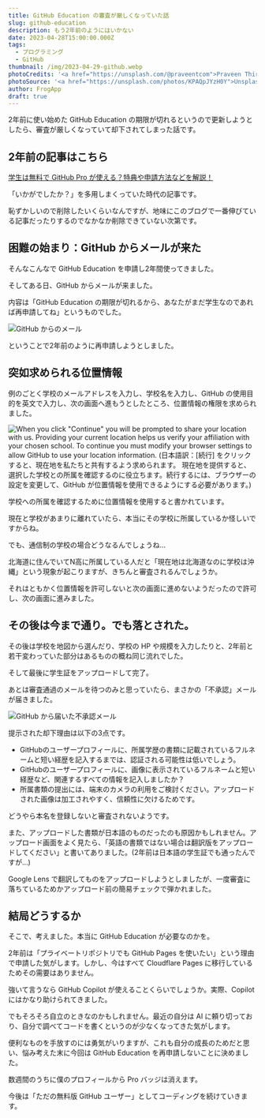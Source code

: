 ```yaml
---
title: GitHub Education の審査が厳しくなっていた話
slug: github-education
description: もう2年前のようにはいかない
date: 2023-04-28T15:00:00.000Z
tags:
  - プログラミング
  - GitHub
thumbnail: /img/2023-04-29-github.webp
photoCredits: '<a href="https://unsplash.com/@praveentcom">Praveen Thirumurugan</a>'
photoSource: '<a href="https://unsplash.com/photos/KPAQpJYzH0Y">Unsplash</a>'
author: FrogApp
draft: true
---
```


2年前に使い始めた GitHub Education の期限が切れるというので更新しようとしたら、審査が厳しくなっていて却下されてしまった話です。

## 2年前の記事はこちら

[学生は無料で GitHub Pro が使える？特典や申請方法などを解説！](https://frogapp.net/blog/2021-09/github-education/)

「いかがでしたか？」を多用しまくっていた時代の記事です。

恥ずかしいので削除したいくらいなんですが、地味にこのブログで一番伸びている記事だったりするのでなかなか削除できていない次第です。

## 困難の始まり：GitHub からメールが来た

そんなこんなで GitHub Education を申請し2年間使ってきました。

そしてある日、GitHub からメールが来ました。

内容は「GitHub Education の期限が切れるから、あなたがまだ学生なのであれば再申請してね」というものでした。

![GitHub からのメール](/img/2023-04-29-email.webp)

ということで2年前のように再申請しようとしました。

## 突如求められる位置情報

例のごとく学校のメールアドレスを入力し、学校名を入力し、GitHub の使用目的を英文で入力し、次の画面へ進もうとしたところ、位置情報の権限を求められました。

![When you click "Continue" you will be prompted to share your location with us. Providing your current location helps us verify your affiliation with your chosen school. To continue you must modify your browser settings to allow GitHub to use your location information. (日本語訳：\[続行\] をクリックすると、現在地を私たちと共有するよう求められます。  現在地を提供すると、選択した学校との所属を確認するのに役立ちます。続行するには、ブラウザーの設定を変更して、GitHub が位置情報を使用できるようにする必要があります。)](/img/2023-04-29-location.webp)

学校への所属を確認するために位置情報を使用すると書かれています。

現在と学校があまりに離れていたら、本当にその学校に所属しているか怪しいですからね。

でも、通信制の学校の場合どうなるんでしょうね…

北海道に住んでいてN高に所属している人だと「現在地は北海道なのに学校は沖縄」という現象が起こりますが、きちんと審査されるんでしょうか。

それはともかく位置情報を許可しないと次の画面に進めないようだったので許可し、次の画面に進みました。

## その後は今まで通り。でも落とされた。

その後は学校を地図から選んだり、学校の HP や規模を入力したりと、2年前と若干変わっていた部分はあるものの概ね同じ流れでした。

そして最後に学生証をアップロードして完了。

あとは審査通過のメールを待つのみと思っていたら、まさかの「不承認」メールが届きました。

![GitHub から届いた不承認メール](/img/2023-04-29-failed.webp)

提示された却下理由は以下の3点です。

* GitHubのユーザープロフィールに、所属学歴の書類に記載されているフルネームと短い経歴を記入するまでは、認証される可能性は低いでしょう。
* GitHubのユーザープロフィールに、画像に表示されているフルネームと短い経歴など、関連するすべての情報を記入しましたか？
* 所属書類の提出には、端末のカメラの利用をご検討ください。アップロードされた画像は加工されやすく、信頼性に欠けるためです。

どうやら本名を登録しないと審査されないようです。

また、アップロードした書類が日本語のものだったのも原因かもしれません。アップロード画面をよく見たら、「英語の書類ではない場合は翻訳版をアップロードしてください」と書いてありました。(2年前は日本語の学生証でも通ったんですが…)

Google Lens で翻訳してものをアップロードしようとしましたが、一度審査に落ちているためかアップロード前の簡易チェックで弾かれました。

## 結局どうするか

そこで、考えました。本当に GitHub Education が必要なのかを。

2年前は「プライベートリポジトリでも GitHub Pages を使いたい」という理由で申請した気がします。しかし、今はすべて Cloudflare Pages に移行しているためその需要はありません。

強いて言うなら GitHub Copilot が使えることくらいでしょうか。実際、Copilot にはかなり助けられてきました。

でもそろそろ自立のときなのかもしれません。最近の自分は AI に頼り切っており、自分で調べてコードを書くというのが少なくなってきた気がします。

便利なものを手放すのには勇気がいりますが、これも自分の成長のためだと思い、悩み考えた末に今回は GitHub Education を再申請しないことに決めました。

数週間のうちに僕のプロフィールから Pro バッジは消えます。

今後は「ただの無料版 GitHub ユーザー」としてコーディングを続けていきます。
